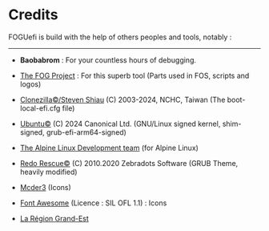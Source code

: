 # Credits

FOGUefi is build with the help of others peoples and tools, notably : 

---

- **Baobabrom** : For your countless hours of debugging.

- [The FOG Project](https://fogproject.org/) : For this superb tool
  (Parts used in FOS, scripts and logos)

- [Clonezilla©/Steven Shiau](<steven _at_ clonezilla org>) (C) 2003-2024, NCHC, Taiwan
  (The boot-local-efi.cfg file)

- [Ubuntu©](https://ubuntu.com/) (C) 2024 Canonical Ltd. 
  (GNU/Linux signed kernel, shim-signed, grub-efi-arm64-signed)

- [The Alpine Linux Development team](https://www.alpinelinux.org/) 
  (for Alpine Linux)

- [Redo Rescue©](http://redorescue.com/) (C) 2010.2020 Zebradots Software 
  (GRUB Theme, heavily modified)

- [Mcder3](https://github.com/KaOSx/midna)
  (Icons)

- [Font Awesome](https://fontawesome.com/) (Licence : SIL OFL 1.1) : Icons

- [La Région Grand-Est](https://www.grandest.fr/)
